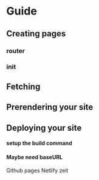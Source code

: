 # Guide


## Creating pages

### router
### init


## Fetching

## Prerendering your site


## Deploying your site

#### setup the build command
#### Maybe need baseURL

Github pages
Netlify
zeit
